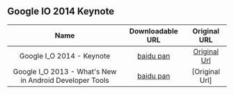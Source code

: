 ## Google IO 2014 Keynote


| Name                |      Downloadable URL       |          Original URL         |
|:-------------:|:------:|:----------:|
| Google I_O 2014 - Keynote | [baidu pan](http://pan.baidu.com/s/1dDrMs3f)  | [Original Url](https://www.youtube.com/watch?feature=player_detailpage&v=wtLJPvx7-ys) |
| Google I_O 2013 - What's New in Android Developer Tools | [baidu pan](http://pan.baidu.com/s/1eQvirTK)  | [Original Url]|
 


